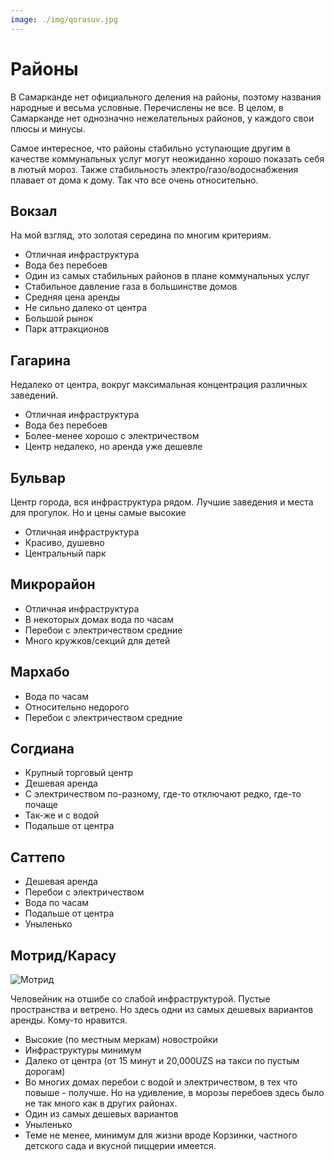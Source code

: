 ```yaml
---
image: ./img/qorasuv.jpg
---
```


# Районы

В Самарканде нет официального деления на районы, поэтому названия народные и
весьма условные. Перечислены не все. В целом, в Самарканде нет однозначно
нежелательных районов, у каждого свои плюсы и минусы.

Самое интересное, что районы стабильно уступающие другим в качестве коммунальных
услуг могут неожиданно хорошо показать себя в лютый мороз. Также стабильность
электро/газо/водоснабжения плавает от дома к дому. Так что все очень
относительно.

## Вокзал

На мой взгляд, это золотая середина по многим критериям.

- Отличная инфраструктура
- Вода без перебоев
- Один из самых стабильных районов в плане коммунальных услуг
- Стабильное давление газа в большинстве домов
- Средняя цена аренды
- Не сильно далеко от центра
- Большой рынок
- Парк аттракционов

## Гагарина

Недалеко от центра, вокруг максимальная концентрация различных заведений.

- Отличная инфраструктура
- Вода без перебоев
- Более-менее хорошо с электричеством
- Центр недалеко, но аренда уже дешевле

## Бульвар

Центр города, вся инфраструктура рядом. Лучшие заведения и места для прогулок.
Но и цены самые высокие

- Отличная инфраструктура
- Красиво, душевно
- Центральный парк

## Микрорайон

- Отличная инфраструктура
- В некоторых домах вода по часам
- Перебои с электричеством средние
- Много кружков/секций для детей

## Мархабо

- Вода по часам
- Относительно недорого
- Перебои с электричеством средние

## Согдиана

- Крупный торговый центр
- Дешевая аренда
- С электричеством по-разному, где-то отключают редко, где-то почаще
- Так-же и с водой
- Подальше от центра

## Саттепо

- Дешевая аренда
- Перебои с электричеством
- Вода по часам
- Подальше от центра
- Уныленько

## Мотрид/Карасу

![Мотрид](img/qorasuv.jpg)

Человейник на отшибе со слабой инфраструктурой. Пустые пространства и ветрено.
Но здесь одни из самых дешевых вариантов аренды. Кому-то нравится.

- Высокие (по местным меркам) новостройки
- Инфраструктуры минимум
- Далеко от центра (от 15 минут и 20,000UZS на такси по пустым дорогам)
- Во многих домах перебои с водой и электричеством, в тех что повыше - получше.
  Но на удивление, в морозы перебоев здесь было не так много как в других
  районах.
- Один из самых дешевых вариантов
- Уныленько
- Теме не менее, минимум для жизни вроде Корзинки, частного детского сада и
  вкусной пиццерии имеется.
